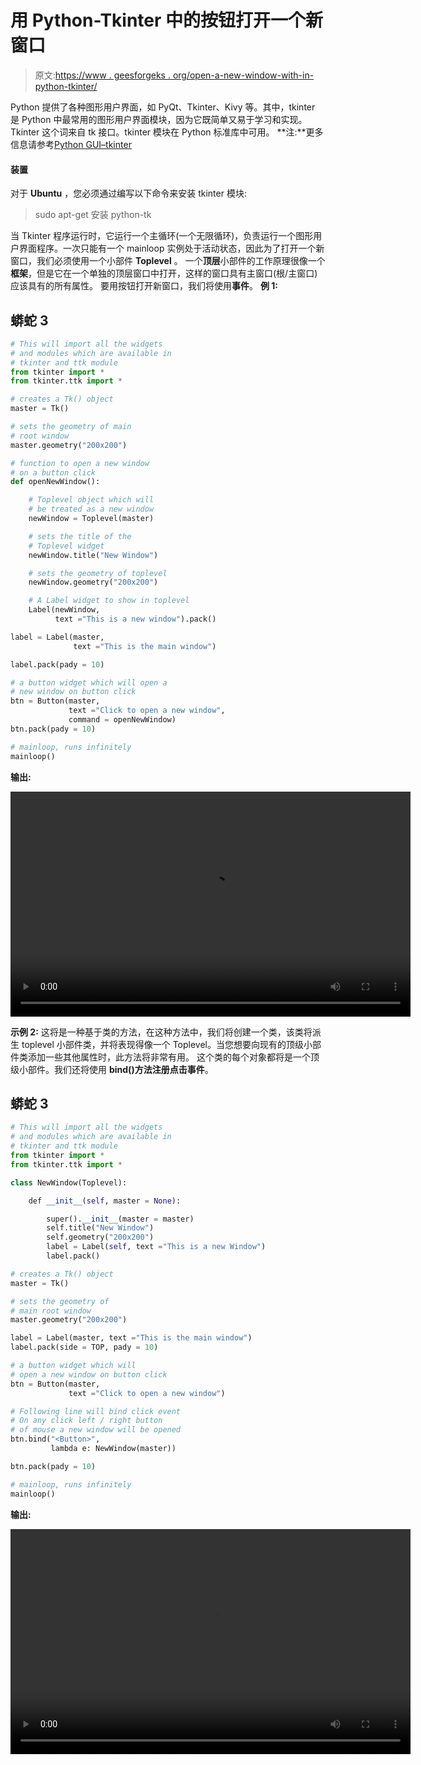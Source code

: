 # 用 Python-Tkinter 中的按钮打开一个新窗口

> 原文:[https://www . geesforgeks . org/open-a-new-window-with-in-python-tkinter/](https://www.geeksforgeeks.org/open-a-new-window-with-a-button-in-python-tkinter/)

Python 提供了各种图形用户界面，如 PyQt、Tkinter、Kivy 等。其中，tkinter 是 Python 中最常用的图形用户界面模块，因为它既简单又易于学习和实现。Tkinter 这个词来自 tk 接口。tkinter 模块在 Python 标准库中可用。
**注:**更多信息请参考[Python GUI–tkinter](https://www.geeksforgeeks.org/python-gui-tkinter/)

#### 装置

对于 **Ubuntu** ，您必须通过编写以下命令来安装 tkinter 模块:

> sudo apt-get 安装 python-tk

当 Tkinter 程序运行时，它运行一个主循环(一个无限循环)，负责运行一个图形用户界面程序。一次只能有一个 mainloop 实例处于活动状态，因此为了打开一个新窗口，我们必须使用一个小部件 **Toplevel** 。
一个**顶层**小部件的工作原理很像一个**框架**，但是它在一个单独的顶层窗口中打开，这样的窗口具有主窗口(根/主窗口)应该具有的所有属性。
要用按钮打开新窗口，我们将使用**事件**。
**例 1:**

## 蟒蛇 3

```py
# This will import all the widgets
# and modules which are available in
# tkinter and ttk module
from tkinter import *
from tkinter.ttk import *

# creates a Tk() object
master = Tk()

# sets the geometry of main
# root window
master.geometry("200x200")

# function to open a new window
# on a button click
def openNewWindow():

    # Toplevel object which will
    # be treated as a new window
    newWindow = Toplevel(master)

    # sets the title of the
    # Toplevel widget
    newWindow.title("New Window")

    # sets the geometry of toplevel
    newWindow.geometry("200x200")

    # A Label widget to show in toplevel
    Label(newWindow,
          text ="This is a new window").pack()

label = Label(master,
              text ="This is the main window")

label.pack(pady = 10)

# a button widget which will open a
# new window on button click
btn = Button(master,
             text ="Click to open a new window",
             command = openNewWindow)
btn.pack(pady = 10)

# mainloop, runs infinitely
mainloop()
```

**输出:**

<video class="wp-video-shortcode" id="video-386357-1" width="640" height="360" preload="metadata" controls=""><source type="video/mp4" src="https://media.geeksforgeeks.org/wp-content/uploads/20200311201113/ice_video_20200311-200729_edit_0.mp4?_=1">[https://media.geeksforgeeks.org/wp-content/uploads/20200311201113/ice_video_20200311-200729_edit_0.mp4](https://media.geeksforgeeks.org/wp-content/uploads/20200311201113/ice_video_20200311-200729_edit_0.mp4)</video>

**示例 2:** 这将是一种基于类的方法，在这种方法中，我们将创建一个类，该类将派生 toplevel 小部件类，并将表现得像一个 Toplevel。当您想要向现有的顶级小部件类添加一些其他属性时，此方法将非常有用。
这个类的每个对象都将是一个顶级小部件。我们还将使用 **bind()方法注册点击事件**。

## 蟒蛇 3

```py
# This will import all the widgets
# and modules which are available in
# tkinter and ttk module
from tkinter import *
from tkinter.ttk import *

class NewWindow(Toplevel):

    def __init__(self, master = None):

        super().__init__(master = master)
        self.title("New Window")
        self.geometry("200x200")
        label = Label(self, text ="This is a new Window")
        label.pack()

# creates a Tk() object
master = Tk()

# sets the geometry of
# main root window
master.geometry("200x200")

label = Label(master, text ="This is the main window")
label.pack(side = TOP, pady = 10)

# a button widget which will
# open a new window on button click
btn = Button(master,
             text ="Click to open a new window")

# Following line will bind click event
# On any click left / right button
# of mouse a new window will be opened
btn.bind("<Button>",
         lambda e: NewWindow(master))

btn.pack(pady = 10)

# mainloop, runs infinitely
mainloop()
```

**输出:**

<video class="wp-video-shortcode" id="video-386357-2" width="640" height="360" preload="metadata" controls=""><source type="video/mp4" src="https://media.geeksforgeeks.org/wp-content/uploads/20200311203730/ice_video_20200311-203512_edit_0.mp4?_=2">[https://media.geeksforgeeks.org/wp-content/uploads/20200311203730/ice_video_20200311-203512_edit_0.mp4](https://media.geeksforgeeks.org/wp-content/uploads/20200311203730/ice_video_20200311-203512_edit_0.mp4)</video>